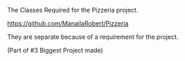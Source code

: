 The Classes Required for the Pizzeria project.

https://github.com/ManailaRobert/Pizzeria

They are separate because of a requirement for the project.

(Part of #3 Biggest Project made)
